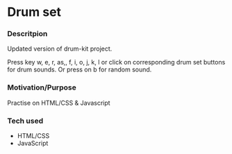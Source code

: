 # Drum set 

### Descritpion 
Updated version of drum-kit project. 

Press key w, e, r, as,, f, i, o, j, k, l or click on corresponding drum set buttons for drum sounds. 
Or press on b for random sound. 

### Motivation/Purpose
Practise on HTML/CSS & Javascript

### Tech used 
* HTML/CSS
* JavaScript 
